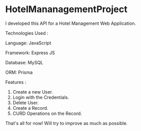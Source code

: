 # HotelMananagementProject

I developed this API for a Hotel Management Web Application.

Technologies Used : 

  Language: JavaScript
  
  Framework: Express JS
  
  Database: MySQL
  
  ORM: Prisma
  
  
Features :
  1. Create a new User.
  2. Login with the Credentials.
  3. Delete User.
  4. Create a Record.
  5. CURD Operations on the Record.
  
  That's all for now! Will try to improve as much as possible.

